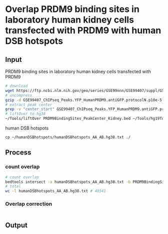 # Overlap PRDM9 binding sites in laboratory human kidney cells transfected with PRDM9 with human DSB hotspots
## Input 
PRDM9 binding sites in laboratory human kidney cells transfected with PRDM9
```bash
# download
wget https://ftp.ncbi.nlm.nih.gov/geo/series/GSE99nnn/GSE99407/suppl/GSE99407_ChIPseq_Peaks.YFP_HumanPRDM9.antiGFP.protocolN.p10e-5.sep250.Annotated.txt.gz
# uncompress
gzip -d GSE99407_ChIPseq_Peaks.YFP_HumanPRDM9.antiGFP.protocolN.p10e-5.sep250.Annotated.txt.gz
# extract peak center
grep -v "center_start" GSE99407_ChIPseq_Peaks.YFP_HumanPRDM9.antiGFP.protocolN.p10e-5.sep250.Annotated.txt | awk '{FS=OFS="\t"; print $1,$2,$3;}' > PRDM9BindingSites_PeakCenter_Kidney.bed
# liftOver to hg38
~/Tools/liftOver PRDM9BindingSites_PeakCenter_Kidney.bed ~/Tools/hg19ToHg38.over.chain PRDM9BindingSites_PeakCenter_Kidney.hg38.bed unMapped
```
human DSB hotspots
```bahs
cp ~/humanDSBhotspots/humanDSBhotspots_AA_AB.hg38.txt ./
```

## Process
### count overlap
```bash
# count overlap
bedtools intersect -a humanDSBhotspots_AA_AB.hg38.txt -b PRDM9BindingSites_PeakCenter_Kidney.hg38.bed -u | wc -l # 19589
# total
wc -l humanDSBhotspots_AA_AB.hg38.txt # 40541
```
### Overlap correction
```bash

```
## Output
<!--stackedit_data:
eyJoaXN0b3J5IjpbLTEyOTQ1NjMyNzIsMzk1MTI4MTgxLC0xOT
k1OTQ4NzYxLDE5OTM2MTI1MiwxMDg1OTU2MjQ0XX0=
-->